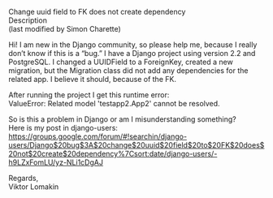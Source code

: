 Change uuid field to FK does not create dependency  
Description  
(last modified by Simon Charette)  

Hi! I am new in the Django community, so please help me, because I really don’t know if this is a “bug.” I have a Django project using version 2.2 and PostgreSQL. I changed a UUIDField to a ForeignKey, created a new migration, but the Migration class did not add any dependencies for the related app. I believe it should, because of the FK.  

After running the project I get this runtime error:  
ValueError: Related model 'testapp2.App2' cannot be resolved.  

So is this a problem in Django or am I misunderstanding something?  
Here is my post in django-users:  
https://groups.google.com/forum/#!searchin/django-users/Django$20bug$3A$20change$20uuid$20field$20to$20FK$20does$20not$20create$20dependency%7Csort:date/django-users/-h9LZxFomLU/yz-NLi1cDgAJ  

Regards,  
Viktor Lomakin